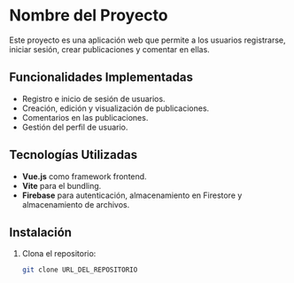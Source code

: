 # Nombre del Proyecto

Este proyecto es una aplicación web que permite a los usuarios registrarse, iniciar sesión, crear publicaciones y comentar en ellas.

## Funcionalidades Implementadas

- Registro e inicio de sesión de usuarios.
- Creación, edición y visualización de publicaciones.
- Comentarios en las publicaciones.
- Gestión del perfil de usuario.

## Tecnologías Utilizadas

- **Vue.js** como framework frontend.
- **Vite** para el bundling.
- **Firebase** para autenticación, almacenamiento en Firestore y almacenamiento de archivos.

## Instalación

1. Clona el repositorio:
   ```bash
   git clone URL_DEL_REPOSITORIO
